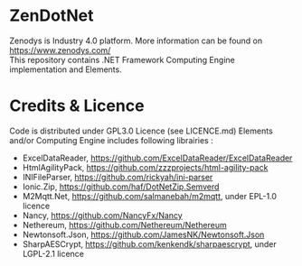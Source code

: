 # ZenDotNet

Zenodys is Industry 4.0 platform. More information can be found on https://www.zenodys.com/<br/>
This repository contains .NET Framework Computing Engine implementation and Elements.
 
# Credits & Licence

Code is distributed under GPL3.0 Licence (see LICENCE.md)
Elements and/or Computing Engine includes following librairies :
- ExcelDataReader, https://github.com/ExcelDataReader/ExcelDataReader
- HtmlAgilityPack, https://github.com/zzzprojects/html-agility-pack
- INIFileParser, https://github.com/rickyah/ini-parser
- Ionic.Zip, https://github.com/haf/DotNetZip.Semverd
- M2Mqtt.Net, https://github.com/salmanebah/m2mqtt, under EPL-1.0 licence
- Nancy, https://github.com/NancyFx/Nancy
- Nethereum, https://github.com/Nethereum/Nethereum
- Newtonsoft.Json, https://github.com/JamesNK/Newtonsoft.Json
- SharpAESCrypt, https://github.com/kenkendk/sharpaescrypt, under LGPL-2.1 licence
